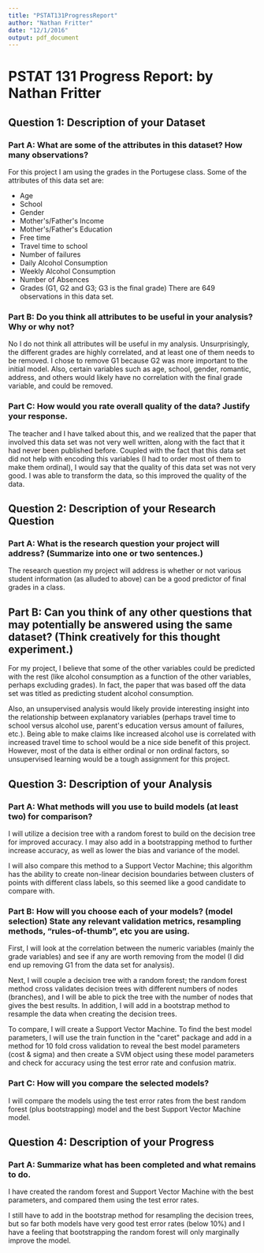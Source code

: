 ```yaml
---
title: "PSTAT131ProgressReport"
author: "Nathan Fritter"
date: "12/1/2016"
output: pdf_document
---
```


# PSTAT 131 Progress Report: by Nathan Fritter

## Question 1: Description of your Dataset

### Part A: What are some of the attributes in this dataset? How many observations?
For this project I am using the grades in the Portugese class.
Some of the attributes of this data set are:
- Age
- School
- Gender
- Mother's/Father's Income
- Mother's/Father's Education
- Free time
- Travel time to school
- Number of failures
- Daily Alcohol Consumption
- Weekly Alcohol Consumption
- Number of Absences
- Grades (G1, G2 and G3; G3 is the final grade)
There are 649 observations in this data set.

### Part B: Do you think all attributes to be useful in your analysis? Why or why not?
No I do not think all attributes will be useful in my analysis.
Unsurprisingly, the different grades are highly correlated, and at least one of them needs to be removed. I chose to remove G1 because G2 was more important to the initial model.
Also, certain variables such as age, school, gender, romantic, address, and others would likely have no correlation with the final grade variable, and could be removed. 

### Part C: How would you rate overall quality of the data? Justify your response.
The teacher and I have talked about this, and we realized that the paper that involved this data set was not very well written, along with the fact that it had never been published before. Coupled with the fact that this data set did not help with encoding this variables (I had to order most of them to make them ordinal), I would say that the quality of this data set was not very good. I was able to transform the data, so this improved the quality of the data. 

## Question 2: Description of your Research Question

### Part A: What is the research question your project will address? (Summarize into one or two sentences.)
The research question my project will address is whether or not various student information (as alluded to above) can be a good predictor of final grades in a class.

## Part B: Can you think of any other questions that may potentially be answered using the same dataset? (Think creatively for this thought experiment.)
For my project, I believe that some of the other variables could be predicted with the rest (like alcohol consumption as a function of the other variables, perhaps excluding grades). In fact, the paper that was based off the data set was titled as predicting student alcohol consumption. 

Also, an unsupervised analysis would likely provide interesting insight into the relationship between explanatory variables (perhaps travel time to school versus alcohol use, parent's education versus amount of failures, etc.). Being able to make claims like increased alcohol use is correlated with increased travel time to school would be a nice side benefit of this project. However, most of the data is either ordinal or non ordinal factors, so unsupervised learning would be a tough assignment for this project. 

## Question 3: Description of your Analysis

### Part A: What methods will you use to build models (at least two) for comparison?
I will utilize a decision tree with a random forest to build on the decision tree for improved accuracy. I may also add in a bootstrapping method to further increase accuracy, as well as lower the bias and variance of the model. 

I will also compare this method to a Support Vector Machine; this algorithm has the ability to create non-linear decision boundaries between clusters of points with different class labels, so this seemed like a good candidate to compare with. 

### Part B: How will you choose each of your models? (model selection) State any relevant validation metrics, resampling methods, “rules-of-thumb”, etc you are using.
First, I will look at the correlation between the numeric variables (mainly the grade variables) and see if any are worth removing from the model (I did end up removing G1 from the data set for analysis). 

Next, I will couple a decision tree with a random forest; the random forest method cross validates decision trees with different numbers of nodes (branches), and I will be able to pick the tree with the number of nodes that gives the best results. In addition, I will add in a bootstrap method to resample the data when creating the decision trees.

To compare, I will create a Support Vector Machine. To find the best model parameters, I will use the train function in the "caret" package and add in a method for 10 fold cross validation to reveal the best model parameters (cost & sigma) and then create a SVM object using these model parameters and check for accuracy using the test error rate and confusion matrix. 

### Part C: How will you compare the selected models?
I will compare the models using the test error rates from the best random forest (plus bootstrapping) model and the best Support Vector Machine model.

## Question 4: Description of your Progress

### Part A: Summarize what has been completed and what remains to do.
I have created the random forest and Support Vector Machine with the best parameters, and compared them using the test error rates. 

I still have to add in the bootstrap method for resampling the decision trees, but so far both models have very good test error rates (below 10%) and I have a feeling that bootstrapping the random forest will only marginally improve the model.  
